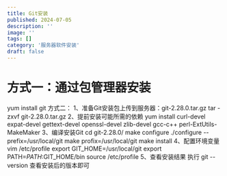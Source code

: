 ```yaml
---
title: Git安装
published: 2024-07-05
description: ''
image: ''
tags: []
category: '服务器软件安装'
draft: false 
---
```



# 方式一：通过包管理器安装
yum install git
方式二：
1、准备Git安装包上传到服务器：git-2.28.0.tar.gz
tar -zxvf git-2.28.0.tar.gz
2、提前安装可能所需的依赖
yum install curl-devel expat-devel gettext-devel openssl-devel zlib-devel gcc-c++ perl-ExtUtils-MakeMaker
3、编译安装Git
cd git-2.28.0/
make configure
./configure --prefix=/usr/local/git
make profix=/usr/local/git
make install
4、配置环境变量
vim /etc/profile
export GIT_HOME=/usr/local/git
export PATH=$PATH:$GIT_HOME/bin
source /etc/profile
5、查看安装结果
执⾏ git --version 查看安装后的版本即可
